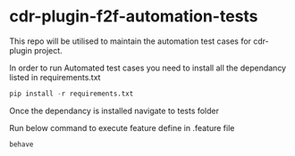 # cdr-plugin-f2f-automation-tests

This repo will be  utilised to maintain the automation test cases for cdr-plugin project. 

In order to run Automated test cases you need to install all the dependancy listed in requirements.txt

```python
pip install -r requirements.txt
```
Once the dependancy is installed navigate to tests folder

Run below command to execute feature define in .feature file

```python
behave
```

